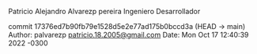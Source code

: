 Patricio Alejandro Alvarezp pereira
Ingeniero Desarrollador

commit 17376ed7b90fb79e1528d5e2e77ad175b0bccd3a (HEAD -> main)
Author: palvarezp <patricio.18.2005@gmail.com>
Date:   Mon Oct 17 12:40:39 2022 -0300
